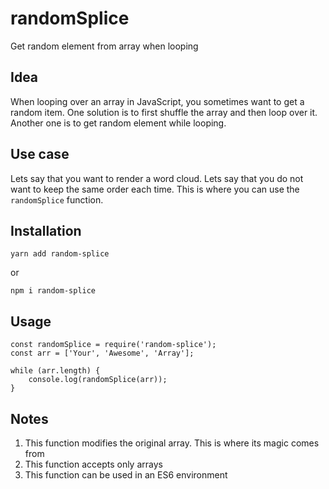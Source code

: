 # randomSplice

Get random element from array when looping

## Idea

When looping over an array in JavaScript, you sometimes want to get a random item.
One solution is to first shuffle the array and then loop over it.
Another one is to get random element while looping.

## Use case

Lets say that you want to render a word cloud.
Lets say that you do not want to keep the same order each time.
This is where you can use the `randomSplice` function.

## Installation

```
yarn add random-splice
```

or

```
npm i random-splice
```

## Usage

```
const randomSplice = require('random-splice');
const arr = ['Your', 'Awesome', 'Array'];

while (arr.length) {
	console.log(randomSplice(arr));
}
```

## Notes

1. This function modifies the original array. This is where its magic comes from
2. This function accepts only arrays
3. This function can be used in an ES6 environment
